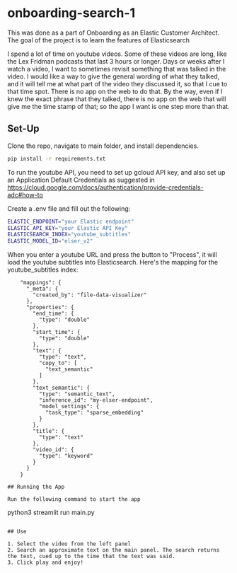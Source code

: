 # onboarding-search-1

This was done as a part of Onboarding as an Elastic Customer Architect. The goal of the project is to learn the features of Elasticsearch

I spend a lot of time on youtube videos. Some of these videos are long, like the Lex Fridman podcasts that last 3 hours or longer. Days or weeks after I watch a video, I want to sometimes revisit something that was talked in the video. I would like a way to give the general wording of what they talked, and it will tell me at what part of the video they discussed it, so that I cue to that time spot. There is no app on the web to do that. By the way, even if I knew the exact phrase that they talked, there is no app on the web that will give me the time stamp of that; so the app I want is one step more than that. 


## Set-Up 

Clone the repo, navigate to main folder, and install dependencies.
```bash
pip install -r requirements.txt
```

To run the youtube API, you need to set up gcloud API key, and also set up an Application Default Credentials as suggested in https://cloud.google.com/docs/authentication/provide-credentials-adc#how-to

Create a .env file and fill out the following:
```bash
ELASTIC_ENDPOINT="your Elastic endpoint"
ELASTIC_API_KEY="your Elastic API Key"
ELASTICSEARCH_INDEX="youtube_subtitles"
ELASTIC_MODEL_ID="elser_v2"
```
When you enter a youtube URL and press the button to "Process", it will load the youtube subtitles into Elasticsearch. 
Here's the mapping for the youtube_subtitles index:
```
    "mappings": {
      "_meta": {
        "created_by": "file-data-visualizer"
      },
      "properties": {
        "end_time": {
          "type": "double"
        },
        "start_time": {
          "type": "double"
        },
        "text": {
          "type": "text",
          "copy_to": [
            "text_semantic"
          ]
        },
        "text_semantic": {
          "type": "semantic_text",
          "inference_id": "my-elser-endpoint",
          "model_settings": {
            "task_type": "sparse_embedding"
          }
        },
        "title": {
          "type": "text"
        },
        "video_id": {
          "type": "keyword"
        }
      }
    }

## Running the App

Run the following command to start the app
```
python3 streamlit run main.py
```

## Use

1. Select the video from the left panel
2. Search an approximate text on the main panel. The search returns the text, cued up to the time that the text was said. 
3. Click play and enjoy!

